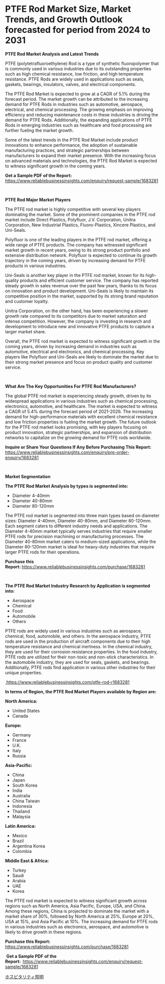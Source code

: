 <p><h1>PTFE Rod Market Size, Market Trends, and Growth Outlook forecasted for period from 2024 to 2031</h1></p><p><strong>PTFE Rod Market Analysis and Latest Trends</strong></p>
<p><p>PTFE (polytetrafluoroethylene) Rod is a type of synthetic fluoropolymer that is commonly used in various industries due to its outstanding properties such as high chemical resistance, low friction, and high temperature resistance. PTFE Rods are widely used in applications such as seals, gaskets, bearings, insulators, valves, and electrical components.</p><p>The PTFE Rod Market is expected to grow at a CAGR of 5.1% during the forecast period. The market growth can be attributed to the increasing demand for PTFE Rods in industries such as automotive, aerospace, electrical, and chemical processing. The growing emphasis on improving efficiency and reducing maintenance costs in these industries is driving the demand for PTFE Rods. Additionally, the expanding applications of PTFE Rods in emerging industries such as healthcare and food processing are further fueling the market growth.</p><p>Some of the latest trends in the PTFE Rod Market include product innovations to enhance performance, the adoption of sustainable manufacturing practices, and strategic partnerships between manufacturers to expand their market presence. With the increasing focus on advanced materials and technologies, the PTFE Rod Market is expected to witness significant growth in the coming years.</p></p>
<p><strong>Get a Sample PDF of the Report:&nbsp;</strong> <a href="https://www.reliablebusinessinsights.com/enquiry/request-sample/1683281">https://www.reliablebusinessinsights.com/enquiry/request-sample/1683281</a></p>
<p>&nbsp;</p>
<p><strong>PTFE Rod Major Market Players</strong></p>
<p><p>The PTFE rod market is highly competitive with several key players dominating the market. Some of the prominent companies in the PTFE rod market include Direct Plastics, Polyfluor, J.V. Corporation, Unitra Corporation, New Industrial Plastics, Fluoro-Plastics, Xincere Plastics, and Uni-Seals.</p><p>Polyfluor is one of the leading players in the PTFE rod market, offering a wide range of PTFE products. The company has witnessed significant market growth in recent years, owing to its strong product portfolio and extensive distribution network. Polyfluor is expected to continue its growth trajectory in the coming years, driven by increasing demand for PTFE products in various industries.</p><p>Uni-Seals is another key player in the PTFE rod market, known for its high-quality products and efficient customer service. The company has reported steady growth in sales revenue over the past few years, thanks to its focus on innovation and product development. Uni-Seals is likely to maintain its competitive position in the market, supported by its strong brand reputation and customer loyalty.</p><p>Unitra Corporation, on the other hand, has been experiencing a slower growth rate compared to its competitors due to market saturation and intense competition. However, the company is investing in research and development to introduce new and innovative PTFE products to capture a larger market share.</p><p>Overall, the PTFE rod market is expected to witness significant growth in the coming years, driven by increasing demand in industries such as automotive, electrical and electronics, and chemical processing. Key players like Polyfluor and Uni-Seals are likely to dominate the market due to their strong market presence and focus on product quality and customer service.</p></p>
<p>&nbsp;</p>
<p><strong>What Are The Key Opportunities For PTFE Rod Manufacturers?</strong></p>
<p><p>The global PTFE rod market is experiencing steady growth, driven by its widespread applications in various industries such as chemical processing, electronics, automotive, and healthcare. The market is expected to witness a CAGR of 5.4% during the forecast period of 2021-2026. The increasing demand for high-performance materials with excellent chemical resistance and low friction properties is fueling the market growth. The future outlook for the PTFE rod market looks promising, with key players focusing on product innovation, strategic partnerships, and expansion of distribution networks to capitalize on the growing demand for PTFE rods worldwide.</p></p>
<p><strong>Inquire or Share Your Questions If Any Before Purchasing This Report:</strong> <a href="https://www.reliablebusinessinsights.com/enquiry/pre-order-enquiry/1683281">https://www.reliablebusinessinsights.com/enquiry/pre-order-enquiry/1683281</a></p>
<p>&nbsp;</p>
<p><strong>Market Segmentation</strong></p>
<p><strong>The PTFE Rod Market Analysis by types is segmented into:</strong></p>
<p><ul><li>Diameter 4-40mm</li><li>Diameter 40-80mm</li><li>Diameter 80-120mm</li></ul></p>
<p><p>The PTFE rod market is segmented into three main types based on diameter sizes: Diameter 4-40mm, Diameter 40-80mm, and Diameter 80-120mm. Each segment caters to different industry needs and applications. The Diameter 4-40mm market typically serves industries that require smaller PTFE rods for precision machining or manufacturing processes. The Diameter 40-80mm market caters to medium-sized applications, while the Diameter 80-120mm market is ideal for heavy-duty industries that require larger PTFE rods for their operations.</p></p>
<p><strong>Purchase this Report:&nbsp;</strong><a href="https://www.reliablebusinessinsights.com/purchase/1683281">https://www.reliablebusinessinsights.com/purchase/1683281</a></p>
<p>&nbsp;</p>
<p><strong>The PTFE Rod Market Industry Research by Application is segmented into:</strong></p>
<p><ul><li>Aerospace</li><li>Chemical</li><li>Food</li><li>Automobile</li><li>Others</li></ul></p>
<p><p>PTFE rods are widely used in various industries such as aerospace, chemical, food, automobile, and others. In the aerospace industry, PTFE rods are used in the production of aircraft components due to their high temperature resistance and chemical inertness. In the chemical industry, they are used for their corrosion resistance properties. In the food industry, PTFE rods are utilized for their non-toxic and non-stick characteristics. In the automobile industry, they are used for seals, gaskets, and bearings. Additionally, PTFE rods find application in various other industries for their unique properties.</p></p>
<p><a href="https://www.reliablebusinessinsights.com/ptfe-rod-r1683281">&nbsp;https://www.reliablebusinessinsights.com/ptfe-rod-r1683281</a></p>
<p><strong>In terms of Region, the PTFE Rod Market Players available by Region are:</strong></p>
<p>
    <p> <strong> North America: </strong>
        <ul>
            <li>United States</li>
            <li>Canada</li>
        </ul>
        </p> 
    <p> <strong> Europe: </strong>
        <ul>
            <li>Germany</li>
            <li>France</li>
            <li>U.K.</li>
            <li>Italy</li>
            <li>Russia</li>
        </ul>
        </p> 
    <p> <strong> Asia-Pacific: </strong>
        <ul>
            <li>China</li>
            <li>Japan</li>
            <li>South Korea</li>
            <li>India</li>
            <li>Australia</li>
            <li>China Taiwan</li>
            <li>Indonesia</li>
            <li>Thailand</li>
            <li>Malaysia</li>
        </ul>
        </p> 
    <p> <strong> Latin America: </strong>
        <ul>
            <li>Mexico</li>
            <li>Brazil</li>
            <li>Argentina Korea</li>
            <li>Colombia</li>
        </ul>
        </p> 
    <p> <strong> Middle East & Africa: </strong>
        <ul>
            <li>Turkey</li>
            <li>Saudi</li>
            <li>Arabia</li>
            <li>UAE</li>
            <li>Korea</li>
        </ul>
    </p>
    </p>
<p><p>The PTFE rod market is expected to witness significant growth across regions such as North America, Asia Pacific, Europe, USA, and China. Among these regions, China is projected to dominate the market with a market share of 30%, followed by North America at 25%, Europe at 20%, USA at 15%, and Asia Pacific at 10%. The increasing demand for PTFE rods in various industries such as electronics, aerospace, and automotive is likely to drive growth in these regions.</p></p>
<p><strong>Purchase this Report: </strong><a href="https://www.reliablebusinessinsights.com/purchase/1683281">https://www.reliablebusinessinsights.com/purchase/1683281</a></p>
<p>&nbsp;<strong>Get a Sample PDF of the Report:&nbsp;&nbsp;</strong><a href="https://www.reliablebusinessinsights.com/enquiry/request-sample/1683281">https://www.reliablebusinessinsights.com/enquiry/request-sample/1683281</a></p>
<p><strong></strong></p>
<p><p><a href="https://github.com/ksxzwxabcuynh011/Market-Research-Report-List-3/blob/main/81691951269.md">ホスピタリティ照明</a></p></p>